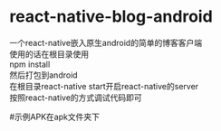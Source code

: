 # react-native-blog-android</br>
一个react-native嵌入原生android的简单的博客客户端</br>
使用的话在根目录使用</br>
npm install</br>然后打包到android</br>
在根目录react-native start开启react-native的server</br>
按照react-native的方式调试代码即可

#示例APK在apk文件夹下
